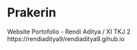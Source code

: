 # Prakerin

Website Portofolio - Rendi Aditya / XI TKJ 2
https://rendiaditya9/rendiaditya9.gihub.io
